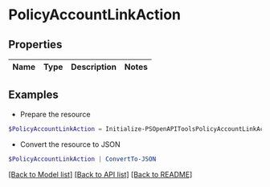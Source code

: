 # PolicyAccountLinkAction
## Properties

Name | Type | Description | Notes
------------ | ------------- | ------------- | -------------

## Examples

- Prepare the resource
```powershell
$PolicyAccountLinkAction = Initialize-PSOpenAPIToolsPolicyAccountLinkAction 
```

- Convert the resource to JSON
```powershell
$PolicyAccountLinkAction | ConvertTo-JSON
```

[[Back to Model list]](../README.md#documentation-for-models) [[Back to API list]](../README.md#documentation-for-api-endpoints) [[Back to README]](../README.md)

